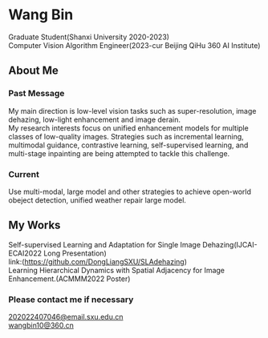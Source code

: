 # Wang Bin
Graduate Student(Shanxi University 2020-2023) \
Computer Vision Algorithm Engineer(2023-cur Beijing QiHu 360 AI Institute)

## About Me
### Past Message
My main direction is low-level vision tasks such as super-resolution, image dehazing, low-light enhancement and image derain.\
My research interests focus on unified enhancement models for multiple classes of low-quality images. Strategies such as incremental learning, multimodal guidance, contrastive learning, self-supervised learning, and multi-stage inpainting are being attempted to tackle this challenge.
### Current 
Use multi-modal, large model and other strategies to achieve open-world obeject detection, unified weather repair large model.

## My Works
Self-supervised Learning and Adaptation for Single Image Dehazing(IJCAI-ECAI2022 Long Presentation)\
link:(https://github.com/DongLiangSXU/SLAdehazing) \
Learning Hierarchical Dynamics with Spatial Adjacency for Image Enhancement.(ACMMM2022 Poster)
### Please contact me if necessary

202022407046@email.sxu.edu.cn \
wangbin10@360.cn
